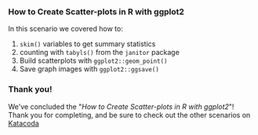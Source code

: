 ### How to Create Scatter-plots in R with ggplot2

In this scenario we covered how to:

1. `skim()` variables to get summary statistics   
2. counting with `tabyls()` from the `janitor` package   
3. Build scatterplots with `ggplot2::geom_point()`  
4. Save graph images with `ggplot2::ggsave()`  

### Thank you!

We've concluded the "*How to Create Scatter-plots in R with ggplot2*"! Thank you for completing, and be sure to check out the other scenarios on [Katacoda](https://www.katacoda.com/)
